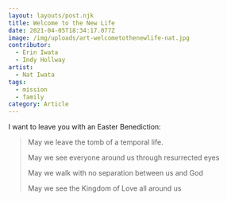 ```yaml
---
layout: layouts/post.njk
title: Welcome to the New Life
date: 2021-04-05T18:34:17.077Z
image: /img/uploads/art-welcometothenewlife-nat.jpg
contributor:
  - Erin Iwata
  - Indy Hollway
artist:
  - Nat Iwata
tags:
  - mission
  - family
category: Article
---
```



I want to leave you with an Easter Benediction: 

> May we leave the tomb of a temporal life. 
>
> May we see everyone around us through resurrected eyes
>
> May we walk with no separation between us and God
>
> May we see the Kingdom of Love all around us